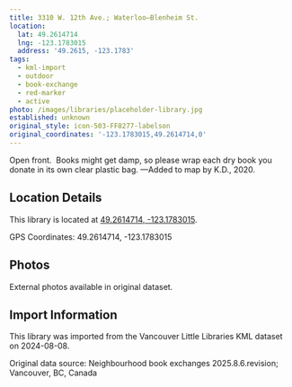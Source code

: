 ```yaml
---
title: 3310 W. 12th Ave.; Waterloo—Blenheim St.
location:
  lat: 49.2614714
  lng: -123.1783015
  address: '49.2615, -123.1783'
tags:
  - kml-import
  - outdoor
  - book-exchange
  - red-marker
  - active
photo: /images/libraries/placeholder-library.jpg
established: unknown
original_style: icon-503-FF8277-labelson
original_coordinates: '-123.1783015,49.2614714,0'
---
```

Open front.  Books might get damp, so please wrap each dry book you donate in its own clear plastic bag.
—Added to map by K.D., 2020.

## Location Details

This library is located at [49.2614714, -123.1783015](https://www.google.com/maps?q=49.2614714,-123.1783015).

GPS Coordinates: 49.2614714, -123.1783015

## Photos

External photos available in original dataset.

## Import Information

This library was imported from the Vancouver Little Libraries KML dataset on 2024-08-08.

Original data source: Neighbourhood book exchanges 2025.8.6.revision; Vancouver, BC, Canada
